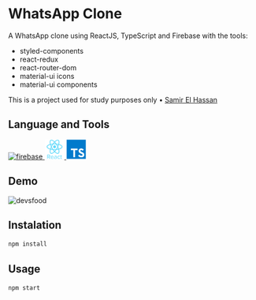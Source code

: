 # WhatsApp Clone

A WhatsApp clone using ReactJS, TypeScript and Firebase with the tools:

- styled-components
- react-redux
- react-router-dom
- material-ui icons
- material-ui components

This is a project used for study purposes only • [Samir El Hassan](https://github.com/samirelhassann)

## Language and Tools

<p align="left"> <a href="https://firebase.google.com/" target="_blank" rel="noreferrer"> <img src="https://www.vectorlogo.zone/logos/firebase/firebase-icon.svg" alt="firebase" width="40" height="40"/> </a> <a href="https://reactjs.org/" target="_blank" rel="noreferrer"> <img src="https://raw.githubusercontent.com/devicons/devicon/master/icons/react/react-original-wordmark.svg" alt="react" width="40" height="40"/> </a> <a href="https://www.typescriptlang.org/" target="_blank" rel="noreferrer"> <img src="https://raw.githubusercontent.com/devicons/devicon/master/icons/typescript/typescript-original.svg" alt="typescript" width="40" height="40"/> </a> </p>

## Demo

![devsfood](https://user-images.githubusercontent.com/91634008/193152558-5d399c87-cecf-4b81-92b0-64d94954e007.png)

## Instalation

```bash
npm install
```

## Usage

```bash
npm start
```
